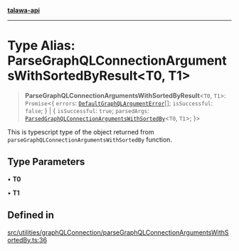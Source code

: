 [**talawa-api**](../../../../README.md)

***

# Type Alias: ParseGraphQLConnectionArgumentsWithSortedByResult\<T0, T1\>

> **ParseGraphQLConnectionArgumentsWithSortedByResult**\<`T0`, `T1`\>: `Promise`\<\{ `errors`: [`DefaultGraphQLArgumentError`](../../type-aliases/DefaultGraphQLArgumentError.md)[]; `isSuccessful`: `false`; \} \| \{ `isSuccessful`: `true`; `parsedArgs`: [`ParsedGraphQLConnectionArgumentsWithSortedBy`](ParsedGraphQLConnectionArgumentsWithSortedBy.md)\<`T0`, `T1`\>; \}\>

This is typescript type of the object returned from `parseGraphQLConnectionArgumentsWithSortedBy` function.

## Type Parameters

• **T0**

• **T1**

## Defined in

[src/utilities/graphQLConnection/parseGraphQLConnectionArgumentsWithSortedBy.ts:36](https://github.com/Suyash878/talawa-api/blob/b5a9d8b4a1ea678a3d6f5b710b3721f91a3052fc/src/utilities/graphQLConnection/parseGraphQLConnectionArgumentsWithSortedBy.ts#L36)
